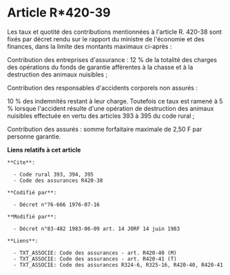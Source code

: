 # Article R*420-39

Les taux et quotité des contributions mentionnées à l'article R. 420-38 sont fixés par décret rendu sur le rapport du
ministre de l'économie et des finances, dans la limite des montants maximaux ci-après :

Contribution des entreprises d'assurance : 12 % de la totalité des charges des opérations du fonds de garantie afférentes à
la chasse et à la destruction des animaux nuisibles ;

Contribution des responsables d'accidents corporels non assurés :

10 % des indemnités restant à leur charge. Toutefois ce taux est ramené à 5 % lorsque l'accident résulte d'une opération de
destruction des animaux nuisibles effectuée en vertu des articles 393 à 395 du code rural ;

Contribution des assurés : somme forfaitaire maximale de 2,50 F par personne garantie.

**Liens relatifs à cet article**

	**Cite**:

	  - Code rural 393, 394, 395
	  - Code des assurances R420-38

	**Codifié par**:

	  - Décret n°76-666 1976-07-16

	**Modifié par**:

	  - Décret n°83-482 1983-06-09 art. 14 JORF 14 juin 1983

	**Liens**:

	  - TXT_ASSOCIE: Code des assurances - art. R420-40 (M)
	  - TXT_ASSOCIE: Code des assurances - art. R420-41 (T)
	  - TXT_ASSOCIE: Code des assurances R324-6, R325-16, R420-40, R420-41
